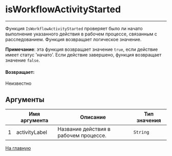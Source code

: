 # isWorkflowActivityStarted

---

Функция `IsWorkflowActivityStarted` проверяет было ли начато выполнение указанного действия в рабочем процессе, связанным с расследованием.
Функция возвращает логическое значение.

**Примечание**: эта функция возвращает значение `true`, если действие имеет статус 'начато'.
Если действие завершено, функция возвращает значение `false`.

#### Возвращает:

Неизвестно

## Аргументы

|  | Имя аргумента | Описание | Тип значения |
| --- | --- | --- | --- |
| 1 | activityLabel | Название действия в рабочем процессе. | `String` |



[На главную](./)